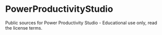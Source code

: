 PowerProductivityStudio
=======================

Public sources for Power Productivity Studio - Educational use only, read the license terms.
